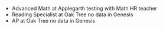 * Advanced Math at Applegarth testing with Math HR teacher
* Reading Specialist at Oak Tree no data in Genesis
* AP at Oak Tree no data in Genesis
